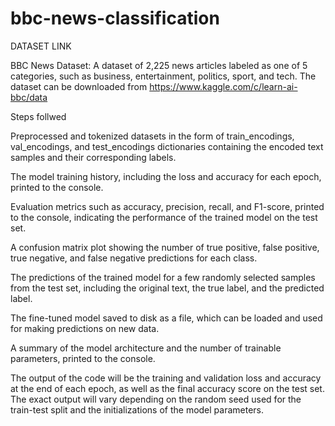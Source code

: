 # bbc-news-classification


DATASET LINK 

BBC News Dataset: A dataset of 2,225 news articles labeled as one of 5 categories, such as business, entertainment, politics, sport, and tech. The dataset can be downloaded from https://www.kaggle.com/c/learn-ai-bbc/data


Steps follwed

Preprocessed and tokenized datasets in the form of train_encodings, val_encodings, and test_encodings dictionaries containing the encoded text samples and their corresponding labels.


The model training history, including the loss and accuracy for each epoch, printed to the console.


Evaluation metrics such as accuracy, precision, recall, and F1-score, printed to the console, indicating the performance of the trained model on the test set.


A confusion matrix plot showing the number of true positive, false positive, true negative, and false negative predictions for each class.


The predictions of the trained model for a few randomly selected samples from the test set, including the original text, the true label, and the predicted label.


The fine-tuned model saved to disk as a file, which can be loaded and used for making predictions on new data.


A summary of the model architecture and the number of trainable parameters, printed to the console.

The output of the code will be the training and validation loss and accuracy at the end of each epoch, as well as the final accuracy score on the test set. The exact output will vary depending on the random seed used for the train-test split and the initializations of the model parameters.



